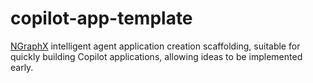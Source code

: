 # copilot-app-template

<a href="https://torchdb.com">NGraphX</a> intelligent agent application creation scaffolding, suitable for quickly building Copilot applications, allowing ideas to be implemented early.

